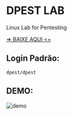 # DPEST LAB
Linux Lab for Pentesting

<a href="https://github.com/joao406/DPEST/releases/tag/latest">=> BAIXE AQUI <=</a>

## Login Padrão:
```
dpest/dpest
```

## DEMO:
![demo](https://github.com/joao406/DPEST/assets/145498965/2862ba53-076e-4800-aad5-ad6457143f51)
